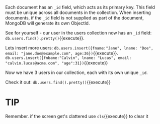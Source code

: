 Each document has an `_id` field, which acts as its primary key. This field must be unique across all documents in the collection.
When inserting documents, if the `_id` field is not supplied as part of the document, MongoDB will generate its own ObjectId.

See for yourself - our user in the users collection now has an `_id` field: `db.users.find().pretty()`{{execute}}.

Lets insert more users: 
`db.users.insert({fname:"Jane", lname: "Doe", email: "jane.doe@example.com", age:36})`{{execute}}.
`db.users.insert({fnbame:"Calvin", lname: "Lucas", email: "calvin.lucas@acme.com", "age":31})`{{execute}}

Now we have 3 users in our collection, each with its own unique `_id`. 

Check it out: `db.users.find().pretty()`{{execute}}

# TIP
Remember. if the screen get's clattered use `cls`{{execute}} to clear it
